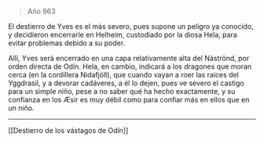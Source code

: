 > Año 963

El destierro de Yves es el más severo, pues supone un peligro ya conocido, y decidieron encerrarle en Helheim, custodiado por la diosa Hela, para evitar problemas debido a su poder.

Allí, Yves será encerrado en una capa relativamente alta del Náströnd, por orden directa de Odín. Hela, en cambio, indicará a los dragones que moran cerca (en la cordillera Nidafjöll), que cuando vayan a roer las raíces del Yggdrasil, y a devorar cadáveres, a él lo dejen, pues ve severo el castigo para un simple niño, pese a no saber qué ha hecho exactamente, y su confianza en los Æsir es muy débil como para confiar más en ellos que en un niño.

---

[[Destierro de los vástagos de Odín]]